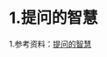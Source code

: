 # 1.提问的智慧
1.参考资料：[提问的智慧](https://github.com/Discrete-Mathematics/ai-self-learning/blob/main/%E5%9C%A8%E5%BC%80%E5%A7%8B%E5%AD%A6%E4%B9%A0%E4%B9%8B%E5%89%8D/%E6%8F%90%E9%97%AE%E7%9A%84%E6%99%BA%E6%85%A7-%E7%AE%80%E4%B8%AD.md)

